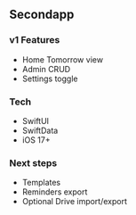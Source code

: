 ## Secondapp

### v1 Features
- Home Tomorrow view
- Admin CRUD
- Settings toggle

### Tech
- SwiftUI
- SwiftData
- iOS 17+

### Next steps
- Templates
- Reminders export
- Optional Drive import/export

